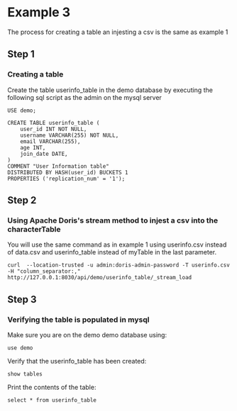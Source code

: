 # Example 3
The process for creating a table an injesting a csv is the same as example 1

## Step 1 
### Creating a table
Create the table userinfo_table in the demo database by executing the following sql script as the admin on the mysql server
```
USE demo;

CREATE TABLE userinfo_table (
    user_id INT NOT NULL,
    username VARCHAR(255) NOT NULL,
    email VARCHAR(255),
    age INT,
    join_date DATE,
)
COMMENT "User Information table"
DISTRIBUTED BY HASH(user_id) BUCKETS 1
PROPERTIES ('replication_num' = '1');
```
## Step 2
### Using Apache Doris's stream method to injest a csv into the characterTable
You will use the same command as in example 1 using userinfo.csv instead of data.csv and userinfo_table instead of myTable in the last parameter.
```
curl  --location-trusted -u admin:doris-admin-password -T userinfo.csv -H "column_separator:," http://127.0.0.1:8030/api/demo/userinfo_table/_stream_load
```

## Step 3
### Verifying the table is populated in mysql
Make sure you are on the demo demo database using:
```
use demo
```
Verify that the userinfo_table has been created:
```
show tables
```
Print the contents of the table:
```
select * from userinfo_table
```